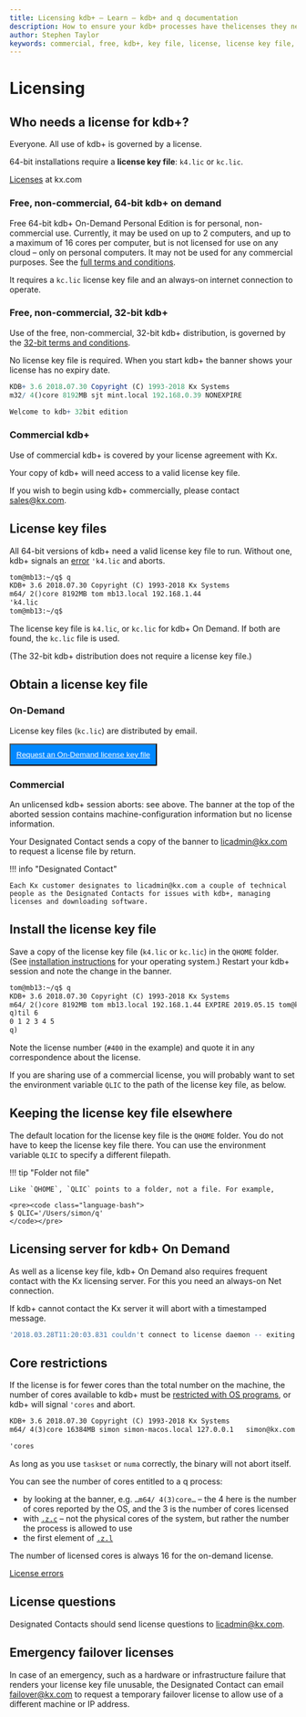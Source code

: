 ```yaml
---
title: Licensing kdb+ – Learn – kdb+ and q documentation
description: How to ensure your kdb+ processes have thelicenses they need.
author: Stephen Taylor
keywords: commercial, free, kdb+, key file, license, license key file, licensing, non-commercial, on-demand, q, qhome, qlic
---
```

# <i class="fas fa-certificate"></i> Licensing




## Who needs a license for kdb+?

Everyone. All use of kdb+ is governed by a license. 

64-bit installations require a **license key file**: `k4.lic` or `kc.lic`.

<i class="far fa-hand-point-right"></i> [Licenses](https://kx.com/connect-with-us/licenses/) at kx.com


### Free, non-commercial, 64-bit kdb+ on demand

Free 64-bit kdb+ On-Demand Personal Edition is for personal, non-commercial use. 
Currently, it may be used on up to 2 computers, and up to a maximum of 16 cores per computer, but is not licensed for use on any cloud – only on personal computers. 
It may not be used for any commercial purposes.
See the [full terms and conditions](https://ondemand.kx.com/). 

It requires a `kc.lic` license key file and an always-on internet connection to operate.


### Free, non-commercial, 32-bit kdb+

Use of the free, non-commercial, 32-bit kdb+ distribution, is governed by the [32-bit terms and conditions](https://kx.com/download/). 

No license key file is required.
When you start kdb+ the banner shows your license has no expiry date.

```q
KDB+ 3.6 2018.07.30 Copyright (C) 1993-2018 Kx Systems
m32/ 4()core 8192MB sjt mint.local 192.168.0.39 NONEXPIRE

Welcome to kdb+ 32bit edition
```


### Commercial kdb+

Use of commercial kdb+ is covered by your license agreement with Kx.

Your copy of kdb+ will need access to a valid license key file.

If you wish to begin using kdb+ commercially, please contact sales@kx.com.


## License key files

All 64-bit versions of kdb+ need a valid license key file to run.
Without one, kdb+ signals an [error](../basics/errors.md#license-errors) `'k4.lic` and aborts.

```txt
tom@mb13:~/q$ q
KDB+ 3.6 2018.07.30 Copyright (C) 1993-2018 Kx Systems
m64/ 2()core 8192MB tom mb13.local 192.168.1.44
'k4.lic
tom@mb13:~/q$ 
```

The license key file is `k4.lic`, or `kc.lic` for kdb+ On Demand.
If both are found, the `kc.lic` file is used.

(The 32-bit kdb+ distribution does not require a license key file.)


## Obtain a license key file

### On-Demand

License key files (`kc.lic`) are distributed by email. 

<button style="background: #0088ff; padding: 10px;" type="button">
    <a href="https://ondemand.kx.com/" style="color: white">
        <i class="fas fa-certificate"></i>
        Request an On-Demand license key file
    </a>
</button>


### Commercial

An unlicensed kdb+ session aborts: see above.
The banner at the top of the aborted session contains machine-configuration information but no license information. 

Your Designated Contact sends a copy of the banner to licadmin@kx.com to request a license file by return. 

!!! info "Designated Contact"

    Each Kx customer designates to licadmin@kx.com a couple of technical people as the Designated Contacts for issues with kdb+, managing licenses and downloading software. 


## Install the license key file

Save a copy of the license key file (`k4.lic` or `kc.lic`) in the `QHOME` folder. 
(See [installation instructions](install/index.md#install) for your operating system.) 
Restart your kdb+ session and note the change in the banner. 

```txt
tom@mb13:~/q$ q
KDB+ 3.6 2018.07.30 Copyright (C) 1993-2018 Kx Systems
m64/ 2()core 8192MB tom mb13.local 192.168.1.44 EXPIRE 2019.05.15 tom@kx.com #400
q)til 6
0 1 2 3 4 5
q)
```

Note the license number (`#400` in the example) and quote it in any correspondence about the license. 

If you are sharing use of a commercial license, you will probably want to set the environment variable `QLIC` to the path of the license key file, as below.


## Keeping the license key file elsewhere

The default location for the license key file is the `QHOME` folder. You do not have to keep the license key file there. You can use the environment variable `QLIC` to specify a different filepath.

!!! tip "Folder not file"

    Like `QHOME`, `QLIC` points to a folder, not a file. For example,

    <pre><code class="language-bash">
    $ QLIC='/Users/simon/q'
    </code></pre>


## Licensing server for kdb+ On Demand

As well as a license key file, kdb+ On Demand also requires frequent contact with the Kx licensing server. 
For this you need an always-on Net connection.

If kdb+ cannot contact the Kx server it will abort with a timestamped message.

```q
'2018.03.28T11:20:03.831 couldn't connect to license daemon -- exiting
```


## Core restrictions

If the license is for fewer cores than the total number on the machine, the number of cores available to kdb+ must be [restricted with OS programs](../kb/cpu-affinity.md), or kdb+ will signal `'cores` and abort.

```txt
KDB+ 3.6 2018.07.30 Copyright (C) 1993-2018 Kx Systems
m64/ 4(3)core 16384MB simon simon-macos.local 127.0.0.1   simon@kx.com #40000

'cores
```

As long as you use `taskset` or `numa` correctly, the binary will not abort itself.

You can see the number of cores entitled to a q process:

-   by looking at the banner, e.g. `…m64/ 4(3)core…` – the 4 here is the number of cores reported by the OS, and the 3 is the number of cores licensed 
-   with [`.z.c`](../ref/dotz.md#zc-cores) – not the physical cores of the system, but rather the number the process is allowed to use
-   the first element of [`.z.l`](../ref/dotz.md#zl-license) 

The number of licensed cores is always 16 for the on-demand license. 

<i class="far fa-hand-point-right"></i> [License errors](../basics/errors.md#license-errors)


## License questions

Designated Contacts should send license questions to licadmin@kx.com. 

## Emergency failover licenses

In case of an emergency, such as a hardware or infrastructure failure that renders your license key file unusable, the Designated Contact can email failover@kx.com to request a temporary failover license to allow use of a different machine or IP address. 

